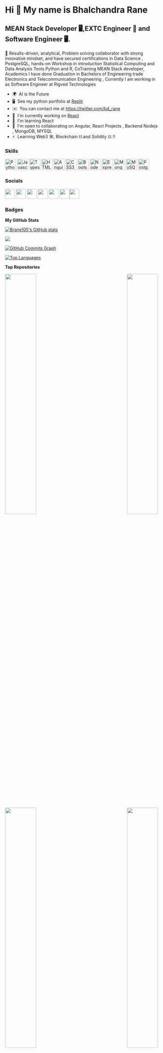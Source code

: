Hi 👋 My name is Bhalchandra Rane
==================================

MEAN Stack Developer 🖥,EXTC Engineer 🔌 and Software Engineer 🖥.
-----------------------------------------------------------------

👾 Results-driven, analytical, Problem solving collaborator with strong innovative mindset, and have secured certifications in Data Science , PostgreSQL, hands-on Workshop in introduction Statistical Computing and Data Analysis Tools Python and R, CoTraining MEAN Stack developer, Academics I have done Graduation in Bachelors of Engineering trade Electronics and Telecommunication Engineering , Currently I am working in as Software Engineer at Rigved Technologies

* 🌍  AI is the Future
* 🖥️  See my python portfolio at [Replit](http://replit.com/@BhalchandraRane)
* ✉️  You can contact me at https://twitter.com/bd_rane
* 🚀  I'm currently working on [React](https://github.com/Brane105/Rental-App-Using-React---Tailwind-CSS-and-Firebase)
* 🧠  I'm learning React
* 🤝  I'm open to collaborating on Angular, React Projects , Backend Nodejs , MongoDB, MYSQL
* ⚡  Learning Web3 🕸, Blockchain ⛓ and Solidity ⚖ !!

### Skills

<p align="left">
<a href="https://www.python.org/" target="_blank" rel="noreferrer"><img src="https://raw.githubusercontent.com/danielcranney/readme-generator/main/public/icons/skills/python-colored.svg" width="36" height="36" alt="Python" /></a>
<a href="https://developer.mozilla.org/en-US/docs/Web/JavaScript" target="_blank" rel="noreferrer"><img src="https://raw.githubusercontent.com/danielcranney/readme-generator/main/public/icons/skills/javascript-colored.svg" width="36" height="36" alt="Javascript" /></a>
<a href="https://www.typescriptlang.org/" target="_blank" rel="noreferrer"><img src="https://raw.githubusercontent.com/danielcranney/readme-generator/main/public/icons/skills/typescript-colored.svg" width="36" height="36" alt="Typescript" /></a>
<a href="https://developer.mozilla.org/en-US/docs/Glossary/HTML5" target="_blank" rel="noreferrer"><img src="https://raw.githubusercontent.com/danielcranney/readme-generator/main/public/icons/skills/html5-colored.svg" width="36" height="36" alt="HTML5" /></a>
<a href="https://angular.io/" target="_blank" rel="noreferrer"><img src="https://raw.githubusercontent.com/danielcranney/readme-generator/main/public/icons/skills/angularjs-colored.svg" width="36" height="36" alt="Angular" /></a>
<a href="https://www.w3.org/TR/CSS/#css" target="_blank" rel="noreferrer"><img src="https://raw.githubusercontent.com/danielcranney/readme-generator/main/public/icons/skills/css3-colored.svg" width="36" height="36" alt="CSS3" /></a>
<a href="https://getbootstrap.com/" target="_blank" rel="noreferrer"><img src="https://raw.githubusercontent.com/danielcranney/readme-generator/main/public/icons/skills/bootstrap-colored.svg" width="36" height="36" alt="Bootstrap" /></a>
<a href="https://nodejs.org/en/" target="_blank" rel="noreferrer"><img src="https://raw.githubusercontent.com/danielcranney/readme-generator/main/public/icons/skills/nodejs-colored.svg" width="36" height="36" alt="NodeJS" /></a>
<a href="https://expressjs.com/" target="_blank" rel="noreferrer"><img src="https://www.pngfind.com/pngs/m/136-1363736_express-js-icon-png-transparent-png.png" width="36" height="36" alt="Express" /></a>
<a href="https://www.mongodb.com/" target="_blank" rel="noreferrer"><img src="https://servicenav.coservit.com/wp-content/uploads/2022/05/18-1.jpg" width="36" height="36" alt="MongoDB" /></a>
<a href="https://www.mysql.com/" target="_blank" rel="noreferrer"><img src="https://raw.githubusercontent.com/danielcranney/readme-generator/main/public/icons/skills/mysql-colored.svg" width="36" height="36" alt="MySQL" /></a>
<a href="https://www.postgresql.org/" target="_blank" rel="noreferrer"><img src="https://raw.githubusercontent.com/danielcranney/readme-generator/main/public/icons/skills/postgresql-colored.svg" width="36" height="36" alt="PostgreSQL" /></a>


### Socials

<p align="left"> <a href="https://www.codepen.io/brane105" target="_blank" rel="noreferrer"><img src="https://cdn.dribbble.com/users/299/screenshots/5648722/codepen-logo-gifc2.gif" width="32" height="32" /></a> <a href="https://discord.gg/vpbxyhHp" target="_blank" rel="noreferrer"><img src="https://cliply.co/wp-content/uploads/2021/08/372108630_DISCORD_LOGO_400.gif" width="32" height="32" /></a> <a href="https://www.github.com/Brane105" target="_blank" rel="noreferrer"><img src="https://raw.githubusercontent.com/gist/ManulMax/2d20af60d709805c55fd784ca7cba4b9/raw/bcfeac7604f674ace63623106eb8bb8471d844a6/github.gif" width="32" height="32" /></a> <a href="https://www.stackoverflow.com/users/17656051/b-rane" target="_blank" rel="noreferrer"><img src="https://raw.githubusercontent.com/danielcranney/readme-generator/main/public/icons/socials/stackoverflow.svg" width="32" height="32" /></a> <a href="https://www.twitter.com/ranebd" target="_blank" rel="noreferrer"><img src="https://cliply.co/wp-content/uploads/2021/09/CLIPLY_372109260_TWITTER_LOGO_400.gif" width="32" height="32" /></a> <a href="https://www.twitch.tv/luci__105" target="_blank" rel="noreferrer"><img src="https://raw.githubusercontent.com/danielcranney/readme-generator/main/public/icons/socials/twitch.svg" width="32" height="32" /></a><a href="https://replit.com/@BhalchandraRane" target="_blank" rel="noreferrer"><img src="https://upload.wikimedia.org/wikipedia/commons/thumb/b/b2/Repl.it_logo.svg/1200px-Repl.it_logo.svg.png" width="32" height="32" /></a></p>

### Badges

<b>My GitHub Stats</b>

<a href="http://www.github.com/Brane105"><img src="https://github-readme-stats.vercel.app/api?username=Brane105&show_icons=true&hide=&count_private=true&title_color=14b8a6&text_color=ffffff&icon_color=ec4899&bg_color=000000&hide_border=true&show_icons=true" alt="Brane105's GitHub stats" /></a>

<a href="http://www.github.com/Brane105"><img src="https://github-readme-streak-stats.herokuapp.com/?user=Brane105&stroke=ffffff&background=000000&ring=14b8a6&fire=14b8a6&currStreakNum=ffffff&currStreakLabel=14b8a6&sideNums=ffffff&sideLabels=ffffff&dates=ffffff&hide_border=true" /></a>

<a href="http://www.github.com/Brane105"><img src="https://activity-graph.herokuapp.com/graph?username=Brane105&bg_color=000000&color=ffffff&line=ec4899&point=ffffff&area_color=000000&area=true&hide_border=true&custom_title=GitHub%20Commits%20Graph" alt="GitHub Commits Graph" /></a>

<a href="https://github.com/Brane105" align="left"><img src="https://github-readme-stats.vercel.app/api/top-langs/?username=Brane105&langs_count=10&title_color=14b8a6&text_color=ffffff&icon_color=ec4899&bg_color=000000&hide_border=true&locale=en&custom_title=Top%20%Languages" alt="Top Languages" /></a>

<b>Top Repositories</b>

<div width="100%" align="center"><a href="https://github.com/Brane105/Data-science-Final-Project-real-life-Business-Problem" align="left"><img align="left" width="45%" src="https://github-readme-stats.vercel.app/api/pin/?username=Brane105&repo=Data-science-Final-Project-real-life-Business-Problem&title_color=14b8a6&text_color=ffffff&icon_color=ec4899&bg_color=000000&hide_border=true&locale=en" /></a><a href="https://github.com/Brane105/Contact-Manager-App" align="right"><img align="right" width="45%" src="https://github-readme-stats.vercel.app/api/pin/?username=Brane105&repo=Contact-Manager-App&title_color=14b8a6&text_color=ffffff&icon_color=ec4899&bg_color=000000&hide_border=true&locale=en" /></a></div><br /><br /><br /><br /><br /><br /><br />
<br /><br />
<div width="100%" align="center"><a href="https://github.com/Brane105/rigved-students-activity" align="left"><img align="left" width="45%" src="https://github-readme-stats.vercel.app/api/pin/?username=Brane105&repo=rigved-students-activity&title_color=14b8a6&text_color=ffffff&icon_color=ec4899&bg_color=000000&hide_border=true&locale=en" /></a><a href="https://github.com/Brane105/Rock-paper-scissors-" align="right"><img align="right" width="45%" src="https://github-readme-stats.vercel.app/api/pin/?username=Brane105&repo=Rock-paper-scissors-&title_color=14b8a6&text_color=ffffff&icon_color=ec4899&bg_color=000000&hide_border=true&locale=en" /></a></div><div><a href="https://paypal.me/lotusdove?country.x=IN&locale.x=en_GB"><img src="https://cdn.pixabay.com/photo/2015/05/26/09/37/paypal-784404_1280.png" width="200" /></a></div>

